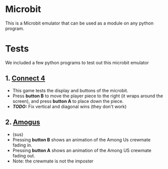 # Microbit

This is a Microbit emulator that can be used as a module on any python program.

# Tests
We included a few python programs to test out this microbit emulator
## 1. [Connect 4](Tests/connect4.py)
- This game tests the display and buttons of the microbit.
- Press **button B** to move the player piece to the right (it wraps around the screen), and press **button A** to place down the piece.
- ***TODO:*** Fix vertical and diagonal wins (they don't work)
## 2. [Amogus](Tests/amogus.py)
- (sus)
- Pressing **button B** shows an animation of the Among Us crewmate fading in.
- Pressing **button A** shows an animation of the Among US crewmate fading out.
- Note: the crewmate is not the imposter